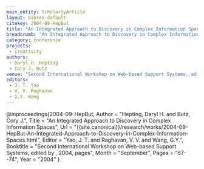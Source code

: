 ```yaml
---
main_entity: ScholarlyArticle
layout: bibtex-default
citekey: 2004-09-HepBut
title: "An Integrated Approach to Discovery in Complex Information Spaces (2004)"
breadcrumb: "An Integrated Approach to Discovery in Complex Information Spaces (2004)"
category: conference
projects:
 - creativity
authors:
 - Daryl H. Hepting
 - Cory J. Butz
venue: "Second International Workshop on Web-based Support Systems, edited by , 2004, pages"
editors:
 - J. T. Yao
 - V. V. Raghavan
 - G.Y. Wang
---
```

@inproceedings{2004-09-HepBut,
	Author =  "Hepting, Daryl H. and Butz, Cory J.",
	Title =  "An Integrated Approach to Discovery in Complex Information Spaces",
	Url = \"{{site.canonical}}/research/works/2004-09-HepBut-An-Integrated-Approach-to-Discovery-in-Complex-Information-Spaces.html\",
	Editor =  "Yao, J. T. and Raghavan, V. V. and Wang, G.Y.",
	Booktitle =  "Second International Workshop on Web-based Support Systems, edited by , 2004, pages",
	Month =  "September",
	Pages =  "67--74",
	Year =  "2004"
}
